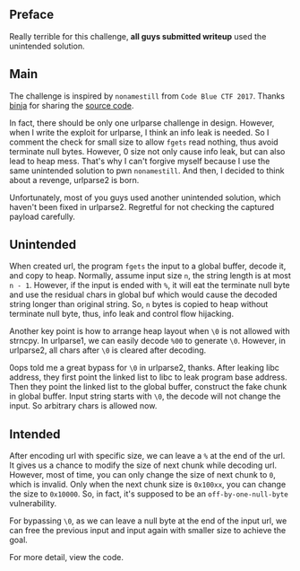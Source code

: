 ## Preface

Really terrible for this challenge, **all guys submitted writeup** used the unintended solution.

## Main

The challenge is inspired by `nonamestill` from `Code Blue CTF 2017`.
Thanks [binja](https://github.com/binja) for sharing the [source code](http://binja.github.io/2017/11/13/Thoughts-on-CODE-BLUE-CTF-write-ups/#nonamestill).

In fact, there should be only one urlparse challenge in design.
However, when I write the exploit for urlparse, I think an info leak is needed.
So I comment the check for small size to allow `fgets` read nothing, thus avoid terminate null bytes.
However, 0 size not only cause info leak, but can also lead to heap mess.
That's why I can't forgive myself because I use the same unintended solution to pwn `nonamestill`.
And then, I decided to think about a revenge, urlparse2 is born.

Unfortunately, most of you guys used another unintended solution, which haven't been fixed in urlparse2. Regretful for not checking the captured payload carefully.

## Unintended

When created url, the program `fgets` the input to a global buffer, decode it, and copy to heap.
Normally, assume input size `n`, the string length is at most `n - 1`.
However, if the input is ended with `%`, it will eat the terminate null byte and use the residual chars in global buf which would cause the decoded string longer than original string.
So, `n` bytes is copied to heap without terminate null byte, thus, info leak and control flow hijacking.

Another key point is how to arrange heap layout when `\0` is not allowed with strncpy.
In urlparse1, we can easily decode `%00` to generate `\0`.
However, in urlparse2, all chars after `\0` is cleared after decoding.

0ops told me a great bypass for `\0` in urlparse2, thanks.
After leaking libc address, they first point the linked list to libc to leak program base address.
Then they point the linked list to the global buffer, construct the fake chunk in global buffer.
Input string starts with `\0`, the decode will not change the input.
So arbitrary chars is allowed now.

## Intended

After encoding url with specific size, we can leave a `%` at the end of the url.
It gives us a chance to modify the size of next chunk while decoding url.
However, most of time, you can only change the size of next chunk to `0`, which is invalid.
Only when the next chunk size is `0x100xx`, you can change the size to `0x10000`.
So, in fact, it's supposed to be an `off-by-one-null-byte` vulnerability.

For bypassing `\0`, as we can leave a null byte at the end of the input url, we can free the previous input and input again with smaller size to achieve the goal.

For more detail, view the code.
